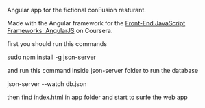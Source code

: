 Angular app for the fictional conFusion resturant.

Made with the Angular framework for the [Front-End JavaScript Frameworks: AngularJS](https://www.coursera.org/learn/angular-js/) on Coursera.

first you should run this commands


sudo npm install -g json-server


and run this command inside json-server folder to run the database


json-server --watch db.json

then find index.html in app folder and start to surfe the web app



